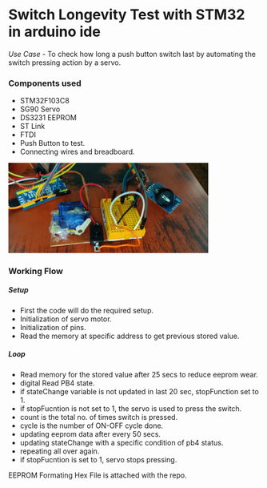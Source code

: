# Switch Longevity Test with STM32 in arduino ide

_*Use Case*_ - To check how long a push button switch last by automating the switch pressing action by a servo.

### Components used 
  - STM32F103C8
  - SG90 Servo
  - DS3231 EEPROM
  - ST Link
  - FTDI 
  - Push Button to test.
  - Connecting wires and breadboard.

<img src = "extras/imgA.jpeg" width = "400"> 

### Working Flow

##### Setup 
  - First the code will do the required setup. 
  - Initialization of servo motor.
  - Initialization of pins.
  - Read the memory at specific address to get previous stored value.

##### Loop
  - Read memory for the stored value after 25 secs to reduce eeprom wear.
  - digital Read PB4 state.
  - if stateChange variable is not updated in last 20 sec, stopFunction set to 1.
  - if stopFucntion is not set to 1, the servo is used to press the switch.
  - count is the total no. of times switch is pressed.
  - cycle is the number of ON-OFF cycle done.
  - updating eeprom data after every 50 secs.
  - updating stateChange with a specific condition of pb4 status.
  - repeating all over again.
  - if stopFucntion is set to 1, servo stops pressing.


  EEPROM Formating Hex File is attached with the repo.


